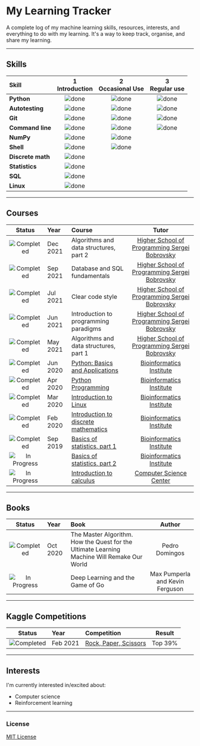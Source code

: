 # My Learning Tracker

A complete log of my machine learning skills, resources, interests, and everything to do with my learning. It's a way to keep track, organise, and share my learning.

----

## Skills

[done]: https://user-images.githubusercontent.com/29199184/32275438-8385f5c0-bf0b-11e7-9406-42265f71e2bd.png "Done"

|               Skill              | 1<br>Introduction | 2<br>Occasional Use    | 3<br>Regular use |
|:-------------------------------- |:-----------------:|:----------------------:|:----------------:|
|**Python**                        | ![done][done]     | ![done][done]          | ![done][done]    |
|**Autotesting**                   | ![done][done]     | ![done][done]          | ![done][done]    |
|**Git**                           | ![done][done]     | ![done][done]          | ![done][done]    |
|**Command line**                  | ![done][done]     | ![done][done]          | ![done][done]    |
|**NumPy**                         | ![done][done]     | ![done][done]          |                  |
|**Shell**                         | ![done][done]     | ![done][done]          |                  |
|**Discrete math**                 | ![done][done]     |                        |                  |
|**Statistics**                    | ![done][done]     |                        |                  |
|**SQL**                           | ![done][done]     |                        |                  |
|**Linux**                         | ![done][done]     |                        |                  |

----

## Courses

[//]: # (Status images)

[Completed]: https://user-images.githubusercontent.com/29199184/32275438-8385f5c0-bf0b-11e7-9406-42265f71e2bd.png "Completed"
[In Progress]: https://user-images.githubusercontent.com/29199184/34462881-7305ddac-ee4d-11e7-9b57-589424820da4.png "In Progress"
[Soon]: https://user-images.githubusercontent.com/29199184/34462916-d5c37bd4-ee4d-11e7-9f4a-d57f2243281b.png "Soon"

|            Status           |   Year     | Course                                                          |                Tutor                        |
|:---------------------------:|:-----------|:----------------------------------------------------------------|:-------------------------------------------:|
| ![Completed][Completed]     | Dec 2021   | Algorithms and data structures, part 2                          | [Higher School of Programming Sergei Bobrovsky] |
| ![Completed][Completed]     | Sep 2021   | Database and SQL fundamentals                                   | [Higher School of Programming Sergei Bobrovsky] |
| ![Completed][Completed]     | Jul 2021   | Clear code style                                                | [Higher School of Programming Sergei Bobrovsky] |
| ![Completed][Completed]     | Jun 2021   | Introduction to programming paradigms                           | [Higher School of Programming Sergei Bobrovsky] |
| ![Completed][Completed]     | May 2021   | Algorithms and data structures, part 1                          | [Higher School of Programming Sergei Bobrovsky] |
| ![Completed][Completed]     | Jun 2020   | [Python: Basics and Applications]                               | [Bioinformatics Institute]                  |
| ![Completed][Completed]     | Apr 2020   | [Python Programming]                                            | [Bioinformatics Institute]                  |
| ![Completed][Completed]     | Mar 2020   | [Introduction to Linux]                                         | [Bioinformatics Institute]                  |
| ![Completed][Completed]     | Feb 2020   | [Introduction to discrete mathematics]                          | [Bioinformatics Institute]                  |
| ![Completed][Completed]     | Sep 2019   | [Basics of statistics, part 1]                                  | [Bioinformatics Institute]                  |
| ![In Progress][In Progress] |            | [Basics of statistics, part 2]                                  | [Bioinformatics Institute]                  |
| ![In Progress][In Progress] |            | [Introduction to calculus]                                      | [Computer Science Center]                   |

[//]: # (Reference links to courses)

[Python: Basics and Applications]: https://stepik.org/course/512/
[Python Programming]: https://stepik.org/course/67/
[Introduction to Linux]: https://stepik.org/course/73/
[Introduction to discrete mathematics]: https://stepik.org/course/902/
[Basics of statistics, part 1]: https://stepik.org/course/76/
[Basics of statistics, part 2]: https://stepik.org/course/524/
[Introduction to calculus]: https://stepik.org/course/95/

[//]: # (Reference links to tutors)

[Bioinformatics Institute]: https://bioinf.me/
[Computer Science Center]: https://compscicenter.ru/
[Higher School of Programming Sergei Bobrovsky]: https://vk.com/lambda_brain

----

## Books

[Completed]: https://user-images.githubusercontent.com/29199184/32275438-8385f5c0-bf0b-11e7-9406-42265f71e2bd.png "Completed"
[In Progress]: https://user-images.githubusercontent.com/29199184/34462881-7305ddac-ee4d-11e7-9b57-589424820da4.png "In Progress"
[Soon]: https://user-images.githubusercontent.com/29199184/34462916-d5c37bd4-ee4d-11e7-9f4a-d57f2243281b.png "Soon"

|            Status           |   Year     | Book                                                            |                Author                       |
|:---------------------------:|:-----------|:----------------------------------------------------------------|:-------------------------------------------:|
| ![Completed][Completed]     |  Oct 2020  | The Master Algorithm. How the Quest for the Ultimate Learning Machine Will Remake Our World  | Pedro Domingos |
| ![In Progress][In Progress] |            | Deep Learning and the Game of Go                                | Max Pumperla and Kevin Ferguson             |

----

## Kaggle Сompetitions

[//]: # (Status images)

[Completed]: https://user-images.githubusercontent.com/29199184/32275438-8385f5c0-bf0b-11e7-9406-42265f71e2bd.png "Completed"
[In Progress]: https://user-images.githubusercontent.com/29199184/34462881-7305ddac-ee4d-11e7-9b57-589424820da4.png "In Progress"
[Soon]: https://user-images.githubusercontent.com/29199184/34462916-d5c37bd4-ee4d-11e7-9f4a-d57f2243281b.png "Soon"

|            Status           |   Year     | Сompetition                                                     |                Result                       |
|:---------------------------:|:-----------|:----------------------------------------------------------------|:-------------------------------------------:|
| ![Completed][Completed]     |  Feb 2021  | [Rock, Paper, Scissors]                                         | Top 39%                                     |

[//]: # (Reference links to competitions)

[Rock, Paper, Scissors]: https://www.kaggle.com/c/rock-paper-scissors

----

## Interests

I'm currently interested in/excited about:

+ Computer science
+ Reinforcement learning

----

### License

[MIT License](https://github.com/ZhdanovSergey/My-Learning-Tracker/blob/master/LICENSE)
